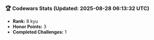 ### 🏆 Codewars Stats (Updated: 2025-08-28 06:13:32 UTC)

- **Rank:** 8 kyu
- **Honor Points:** 3
- **Completed Challenges:** 1
